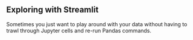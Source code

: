 ## Exploring with Streamlit


Sometimes you just want to play around with your data without having to trawl through Jupyter cells and re-run Pandas 
commands. 
